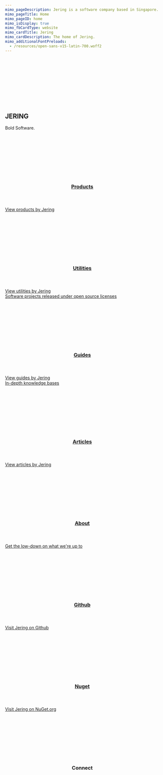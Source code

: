 ```yaml
---
mimo_pageDescription: Jering is a software company based in Singapore. Here at Jering, we aim to build bold and innovative solutions.
mimo_pageTitle: Home
mimo_pageID: home
mimo_isDisplay: true
mimo_fbCardType: website
mimo_cardTitle: Jering
mimo_cardDescription: The home of Jering.
mimo_additionalFontPreloads:
  - /resources/open-sans-v15-latin-700.woff2
---
```


<div class="banner-medium">
    <div>
        <div>
            <svg>
                <use xlink:href="#logo" />
            </svg>
        </div>
    </div>
    <h2>JERING</h2>
    <span>Bold Software.</span>
</div>
<div class="content">
    <div class="card-set card-small">
        <section class="card">
            <div class="card-background">
                <svg>
                    <use xlink:href="#custom-cube" />
                </svg>
            </div>
            <a href="/products" class="card-body">
                <header>
                    <h3>Products</h3>
                </header>
                <span class="card-content">View products by Jering</span>
                <footer></footer>
            </a>
        </section>
        <section class="card">
            <div class="card-background">
                <svg>
                    <use xlink:href="#material-design-build" />
                </svg>
            </div>
            <a href="/utilities" class="card-body">
                <header>
                    <h3>Utilities</h3>
                </header>
                <span class="card-content">View utilities by Jering</span>
                <footer>Software projects released under open source licenses</footer>
            </a>
        </section>
        <section class="card">
            <div class="card-background">
                <svg>
                    <use xlink:href="#material-design-library-books" />
                </svg>
            </div>
            <a href="/guides" class="card-body">
                <header>
                    <h3>Guides</h3>
                </header>
                <span class="card-content">View guides by Jering</span>
                <footer>In-depth knowledge bases</footer>
            </a>
        </section>
        <section class="card">
            <div class="card-background">
                <svg>
                    <use xlink:href="#material-design-description" />
                </svg>
            </div>
            <a href="/articles" class="card-body">
                <header>
                    <h3>Articles</h3>
                </header>
                <span class="card-content">View articles by Jering</span>
                <footer></footer>
            </a>
        </section>
        <section class="card">
            <div class="card-background">
                <svg>
                    <use xlink:href="#material-design-info" />
                </svg>
            </div>
            <a href="/about" class="card-body">
                <header>
                    <h3>About</h3>
                </header>
                <span class="card-content">Get the low-down on what we're up to</span>
                <footer></footer>
            </a>
        </section>
        <section class="card">
            <div class="card-background">
                <svg>
                    <use xlink:href="#ion-icons-logo-github" />
                </svg>
            </div>
            <a href="https://github.com/JeringTech" class="card-body">
                <header>
                    <h3>Github</h3>
                </header>
                <span class="card-content">Visit Jering on Github</span>
                <footer></footer>
            </a>
        </section>
        <section class="card">
            <div class="card-background">
                <svg>
                    <use xlink:href="#custom-logo-nuget" />
                </svg>
            </div>
            <a href="https://www.nuget.org/profiles/Jering" class="card-body">
                <header>
                    <h3>Nuget</h3>
                </header>
                <span class="card-content">Visit Jering on NuGet.org</span>
                <footer></footer>
            </a>
        </section>
        <section class="card">
            <div class="card-background">
                <svg>
                    <use xlink:href="#material-design-share" />
                </svg>
            </div>
            <div class="card-body">
                <header>
                    <h3>Connect</h3>
                </header>
                <div class="card-content card-content-icon-grid">
                    <a class="twitter-link" href="https://twitter.com/JeringTech">
                        <svg>
                            <use xlink:href="#ion-icons-logo-twitter" />
                        </svg>
                    </a>
                    <a class="github-link" href="https://www.linkedin.com/company/jering/about/">
                        <svg>
                            <use xlink:href="#ion-icons-logo-linkedin" />
                        </svg>
                    </a>
                </div>
                <footer></footer>
            </div>
        </section>
    </div>
</div>